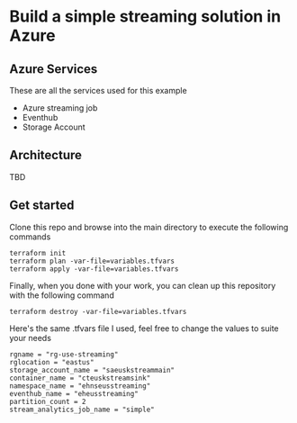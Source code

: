 # Build a simple streaming solution in Azure

## Azure Services

These are all the services used for this example

- Azure streaming job
- Eventhub
- Storage Account

## Architecture

TBD

## Get started

Clone this repo and browse into the main directory to execute the following commands

```
terraform init
terraform plan -var-file=variables.tfvars
terraform apply -var-file=variables.tfvars
```

Finally, when you done with your work, you can clean up this repository with the following command

```
terraform destroy -var-file=variables.tfvars
```

Here's the same .tfvars file I used, feel free to change the values to suite your needs

```
rgname = "rg-use-streaming"
rglocation = "eastus"
storage_account_name = "saeuskstreammain"
container_name = "cteuskstreamsink"
namespace_name = "ehnseusstreaming"
eventhub_name = "eheusstreaming"
partition_count = 2
stream_analytics_job_name = "simple"
```
